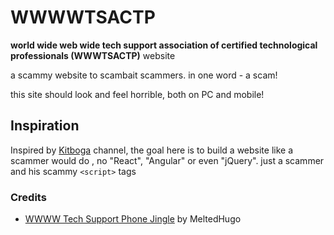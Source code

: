 # WWWWTSACTP
**world wide web wide tech support association of certified technological professionals (WWWTSACTP)** website

a scammy website to scambait scammers. in one word - a scam!

this site should look and feel horrible, both on PC and mobile!


## Inspiration 
Inspired by [Kitboga](https://www.youtube.com/channel/UCm22FAXZMw1BaWeFszZxUKw) channel, the goal here
is to build a website like a scammer would do , no "React", "Angular" or even "jQuery". just a scammer and his scammy ```<script>``` tags


### Credits

- [WWWW Tech Support Phone Jingle](https://soundcloud.com/meltedhugo/wwww-jingle) by MeltedHugo